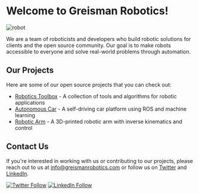 # Welcome to Greisman Robotics!

![robot](https://media.giphy.com/media/l0Ex9G9OKQFQ3qhmM/giphy.gif)

We are a team of roboticists and developers who build robotic solutions for clients and the open source community. Our goal is to make robots accessible to everyone and solve real-world problems through automation.

## Our Projects

Here are some of our open source projects that you can check out:

- [Robotics Toolbox](https://github.com/greisman/robotics-toolbox) - A collection of tools and algorithms for robotic applications
- [Autonomous Car](https://github.com/greisman/autonomous-car) - A self-driving car platform using ROS and machine learning
- [Robotic Arm](https://github.com/greisman/robotic-arm) - A 3D-printed robotic arm with inverse kinematics and control

## Contact Us

If you're interested in working with us or contributing to our projects, please reach out to us at info@greismanrobotics.com or follow us on [Twitter](https://twitter.com/greismanrobotic) and [LinkedIn](https://www.linkedin.com/company/greismanrobotics/).

[![Twitter Follow](https://img.shields.io/twitter/follow/greismanrobotic?style=social)](https://twitter.com/greismanrobotic)
[![LinkedIn Follow](https://img.shields.io/badge/LinkedIn-Follow-blue)](https://www.linkedin.com/company/greismanrobotics/)

